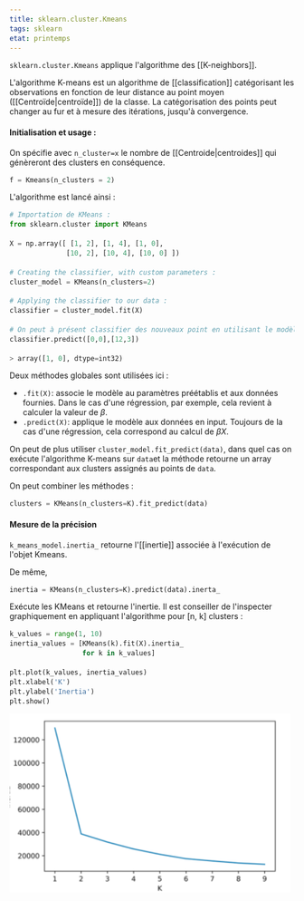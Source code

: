 ```yaml
---
title: sklearn.cluster.Kmeans
tags: sklearn
etat: printemps
---
```


`sklearn.cluster.Kmeans` applique l'algorithme des [[K-neighbors]].

L'algorithme K-means est un algorithme de [[classification]] catégorisant les observations en fonction de leur distance au point moyen ([[Centroïde\|centroïde]]) de la classe. La catégorisation des points peut changer au fur et à mesure des itérations, jusqu'à convergence. 

#### Initialisation et usage :

On spécifie avec `n_cluster=x` le nombre de [[Centroide\|centroides]] qui génèreront des clusters en conséquence.

```python
f = Kmeans(n_clusters = 2)
```

L'algorithme est lancé ainsi :

```python
# Importation de KMeans :
from sklearn.cluster import KMeans

X = np.array([ [1, 2], [1, 4], [1, 0],
              [10, 2], [10, 4], [10, 0] ])

# Creating the classifier, with custom parameters :
cluster_model = KMeans(n_clusters=2)

# Applying the classifier to our data :
classifier = cluster_model.fit(X)

# On peut à présent classifier des nouveaux point en utilisant le modèle :
classifier.predict([0,0],[12,3])

> array([1, 0], dtype=int32)
```

Deux méthodes globales sont utilisées ici :

- `.fit(X)`: associe le modèle au paramètres préétablis et aux données fournies. Dans le cas d'une régression, par exemple, cela revient à calculer la valeur de $\beta$.
- `.predict(X)`: applique le modèle aux données en input. Toujours de la cas d'une régression, cela correspond au calcul de $\beta X$.

On peut de plus utiliser `cluster_model.fit_predict(data)`, dans quel cas on exécute l'algorithme K-means sur `data`et la méthode retourne un array correspondant aux clusters assignés au points de `data`.

On peut combiner les méthodes :

```python
clusters = KMeans(n_clusters=K).fit_predict(data)
```

#### Mesure de la précision

`k_means_model.inertia_` retourne l'[[inertie]] associée à l'exécution de l'objet Kmeans.

De même,

```python
inertia = KMeans(n_clusters=K).predict(data).inerta_
````

Exécute les KMeans et retourne l'inertie. Il est conseiller de l'inspecter graphiquement en appliquant l'algorithme pour \[n, k] clusters :
```python
k_values = range(1, 10)
inertia_values = [KMeans(k).fit(X).inertia_
                  for k in k_values]

plt.plot(k_values, inertia_values)
plt.xlabel('K')
plt.ylabel('Inertia')
plt.show()
```

![Coude](../assets/img/kmeans-coude.png#center)

